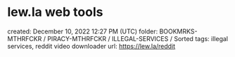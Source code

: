 # lew.la web tools

created: December 10, 2022 12:27 PM (UTC)
folder: BOOKMRKS-MTHRFCKR / PIRACY-MTHRFCKR / ILLEGAL-SERVICES / Sorted
tags: illegal services, reddit video downloader
url: https://lew.la/reddit